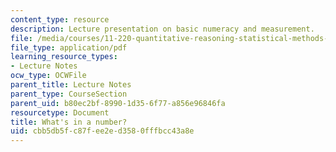 ```yaml
---
content_type: resource
description: Lecture presentation on basic numeracy and measurement.
file: /media/courses/11-220-quantitative-reasoning-statistical-methods-for-planners-i-spring-2009/cbb5db5fc87fee2ed3580fffbcc43a8e_MIT11_220s09_lec02.pdf
file_type: application/pdf
learning_resource_types:
- Lecture Notes
ocw_type: OCWFile
parent_title: Lecture Notes
parent_type: CourseSection
parent_uid: b80ec2bf-8990-1d35-6f77-a856e96846fa
resourcetype: Document
title: What's in a number?
uid: cbb5db5f-c87f-ee2e-d358-0fffbcc43a8e
---
```

